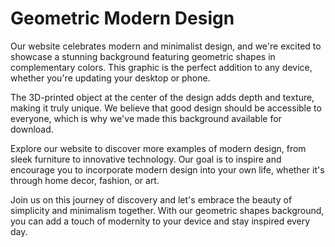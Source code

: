 <!--font:Poppins-->

# Geometric Modern Design

Our website celebrates modern and minimalist design, and we're excited to showcase a stunning background featuring geometric shapes in complementary colors. This graphic is the perfect addition to any device, whether you're updating your desktop or phone.

The 3D-printed object at the center of the design adds depth and texture, making it truly unique. We believe that good design should be accessible to everyone, which is why we've made this background available for download.

Explore our website to discover more examples of modern design, from sleek furniture to innovative technology. Our goal is to inspire and encourage you to incorporate modern design into your own life, whether it's through home decor, fashion, or art.

Join us on this journey of discovery and let's embrace the beauty of simplicity and minimalism together. With our geometric shapes background, you can add a touch of modernity to your device and stay inspired every day.

<!--

Write me markdown content of website with wallpaper:

"A wallpaper with a simple graphic of a 3D-printed object, against a background of geometric shapes in complementary colors."

The header of the page should not be copy of the text but rather a real content of the website which is using this wallpaper.


---


# Geometric Shapes Wallpaper

Decorate your desktop or phone with our Geometric Shapes Wallpaper featuring a simple graphic of a 3D-printed object. The complementary colors of the geometric shapes in the background create a visually stunning effect.

This wallpaper is perfect for those who appreciate modern and minimalist design. It's easy on the eyes and will add a touch of sophistication to any device.

Download our Geometric Shapes Wallpaper today and give your device a fresh new look!


---


Heading should not include word "wallpaper". The website should not be about the wallpaper itself, wallpaper is just a related background, rewrite whole content.


---


# Discover Modern Design with Geometric Shapes

Our website is dedicated to showcasing modern and minimalist design, and we're excited to feature a stunning background of geometric shapes in complementary colors. This simple yet visually striking graphic is the perfect addition to any device, whether you're looking to update your desktop or phone.

The 3D-printed object in the center of the graphic adds a touch of depth and texture to the overall design, making it truly unique. We believe that good design should be accessible to everyone, which is why we've made this background available for download.

Explore our website to discover more examples of modern design, from sleek furniture to innovative technology. Our goal is to inspire and encourage you to incorporate modern design into your own life, whether it's through home decor, fashion, or art.

Join us on this journey of discovery and let's embrace the beauty of simplicity and minimalism together.


---


Heading is too long, rewrite whole content.


---


# Embrace Modern Design with Geometric Shapes

Our website is all about celebrating modern and minimalist design, and we're thrilled to offer a stunning background featuring geometric shapes in complementary colors. This eye-catching graphic is the perfect addition to any device, whether you're looking to update your desktop or phone.

The simple yet striking 3D-printed object at the center of the design adds depth and texture, making it truly unique. We believe that good design should be accessible to everyone, which is why we've made this background available for download.

Browse our website to discover more examples of modern design, from sleek furniture to innovative technology. Our goal is to inspire and encourage you to incorporate modern design into your own life, whether it's through home decor, fashion, or art.

Join us on this journey of discovery and let's embrace the beauty of simplicity and minimalism together. With our geometric shapes background, you can add a touch of modernity to your device and stay inspired every day.


---


Heading is too long, rewrite whole content.


---


# Modern Design with Geometric Shapes

Our website celebrates modern and minimalist design, and we're excited to showcase a stunning background featuring geometric shapes in complementary colors. This graphic is the perfect addition to any device, whether you're updating your desktop or phone.

The 3D-printed object at the center of the design adds depth and texture, making it truly unique. We believe that good design should be accessible to everyone, which is why we've made this background available for download.

Explore our website to discover more examples of modern design, from sleek furniture to innovative technology. Our goal is to inspire and encourage you to incorporate modern design into your own life, whether it's through home decor, fashion, or art.

Join us on this journey of discovery and let's embrace the beauty of simplicity and minimalism together. With our geometric shapes background, you can add a touch of modernity to your device and stay inspired every day.


---


Write me a Google font which is best fitting for the website.

Pick from the list:
- Roboto
- Lobster
- IBM Plex Sans
- Great Vibes
- Open Sans
- Dancing Script
- Orbitron
- Alegreya
- Playfair Display
- Raleway
- Exo 2
- Inter
- Poppins
- Lato
- Barlow Condensed
- Montserrat
- Futura


Write just the font name nothing else.


---


Poppins

-->
